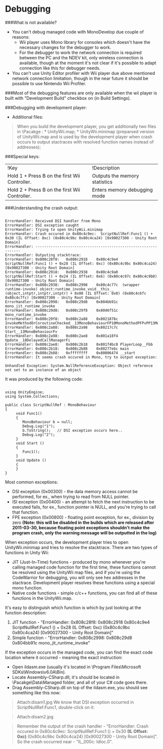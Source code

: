 Debugging
=========


###What is not available?
* You can't debug managed code with MonoDevelop due couple of reasons:
    * Wii player uses Mono library for consoles which doesn't have the necessary changes for the debugger to work.
    * For the debugger to work the network connection is required between the PC and the NDEV kit, only wireless connection is available, though at the moment it's not clear if it's possible to adapt connection like this for debugger needs.
* You can't use Unity Editor profiler with Wii player due above mentioned network connection limitation, though in the near future it should be possible to use Nintendo Wii Profiler.

###Most of the debugging features are only available when the wii player is built with "Development Build" checkbox on (in Build Settings).

###Debugging with development player:

* Additional files:
> When you build the development player, you get additionally two files in <ProjectFolder>\Pacakge :
    * UnityWii.map;
    * UnityWii.minimap (preparsed version of UnityWii.map and is used by the development player when crash occurs to output stactraces with resolved function names instead of addresses);

###Special keys:


|    |    |
|:---|:---|
|!Key|!Description|
|Hold 1 + Press B on the first Wii Controller.|Outputs the memory statistics|
|Hold 2 + Press B on the first Wii Controller.|Enters memory debugging mode|


###Understanding the crash output:
````

ErrorHandler: Received DSI handler from Mono
ErrorHandler: DSI exception caught
ErrorHandler: Trying to open UnityWii.minimap
ErrorHandler: Crash occured in 0x80c4c9ec:  ScriptNullRef:Func1 () + 0x30 (IL Offset: 0xc) (0x80c4c9bc 0x80c4ca24) [0x90027300 - Unity Root Domain]
ErrorHandler: ---------------------------------------------------------------
ErrorHandler: Outputing stacktrace:
ErrorHandler: 0x808c28f8:   0x808c2918    0x80c4c9e4  ScriptNullRef:Func1 () + 0x28 (IL Offset: 0xc) (0x80c4c9bc 0x80c4ca24) [0x90027300 - Unity Root Domain]
ErrorHandler: 0x808c2918:   0x808c2938    0x80c4c9a0  ScriptNullRef:Start () + 0x24 (IL Offset: 0x6) (0x80c4c97c 0x80c4c9b0) [0x90027300 - Unity Root Domain]
ErrorHandler: 0x808c2938:   0x808c2998    0x80c4c77c  (wrapper runtime-invoke) object:runtime_invoke_void__this__ (object,intptr,intptr,intptr) + 0x80 (IL Offset: 0x0) (0x80c4c6fc 0x80c4c7fc) [0x90027300 - Unity Root Domain]
ErrorHandler: 0x808c2998:   0x808c29d8    0x804bb91c mono_jit_runtime_invoke
ErrorHandler: 0x808c29d8:   0x808c29f8    0x8046f51c mono_runtime_invoke
ErrorHandler: 0x808c29f8:   0x808c2a88    0x8021876c InvokeMethodOrCoroutineChecked__13MonoBehaviourFP10MonoMethodPFPvPP13MonoException_P10MonoObjectP10MonoObject
ErrorHandler: 0x808c2a88:   0x808c2a98    0x80217c7c Start__13MonoBehaviourFv
ErrorHandler: 0x808c2a98:   0x808c2ae8    0x801a18f4 Update__18DelayedCallManagerFi
ErrorHandler: 0x808c2ae8:   0x808c2b18    0x801f4bc0 PlayerLoop__Fbb
ErrorHandler: 0x808c2b18:   0x808c2b88    0x80277ebc main
ErrorHandler: 0x808c2b88:   0xffffffff    0x80006474 __start
ErrorHandler: It seems crash occured in Mono, try to output exception:

Unhandled Exception: System.NullReferenceException: Object reference not set to an instance of an object

````

It was produced by the following code:

````

using UnityEngine;
using System.Collections;

public class ScriptNullRef : MonoBehaviour 
{
     void Func1()
     {
        MonoBehaviour b = null;
        Debug.Log("1");
        b.ToString();   // DSI exception occurs here..
        Debug.Log("2");
     }
     void Start () 
     {
        Func1();
     }
     void Update ()
     {
     }
}

````

Most common exceptions:
* DSI exception (0x00300) - the data memory access cannot be performed, for ex., when trying to read from NULL pointer.
* ISI exception (0x00400) - an attempt to fetch the next instruction to be executed fails, for ex., function pointer is NULL, and you're trying to call that function.
* FPE exception (0x00800) - floating point exception, for ex., division by zero __(Note: this will be disabled in the builds which are released after 2011-03-30, because floating point exceptions shouldn't make the program crash, only the warning message will be outputted in the log)__

When exception occurs, the development player tries to open UnityWii.minimap and tries to resolve the stacktrace.
There are two types of functions in Unity Wii:
* JIT (Just-In-Time) functions - produced by mono whenever you're calling managed code function for the first time, these functions cannot be resolved using the UnityWii map files, and if you're using the CodeWarrior for debugging, you will only see hex addresses in the stactrace. Development player resolves these functions using a special mono function.
* Native code functions - simple c/c++ functions, you can find all of these functions in the UnityWii.map.

It's easy to distinguish which function is which by just looking at the function description:
1. JIT function - "ErrorHandler: 0x808c28f8:   0x808c2918    0x80c4c9e4  ScriptNullRef:Func1 () + 0x28 (IL Offset: 0xc) (0x80c4c9bc 0x80c4ca24) [0x90027300 - Unity Root Domain]"
1. Simple function - "ErrorHandler: 0x808c2998:   0x808c29d8    0x804bb91c mono_jit_runtime_invoke"

If the exception occurs in the managed code, you can find the exact code location where it occurred - meaning the exact instruction:
* Open ildasm.exe (usually it's located in \Program Files\Microsoft SDKs\Windows\v6.0A\Bin).
* Locate Assembly-CSharp.dll, it's should be located in <ProjectFolder>\Pacakge\Data\Managed folder, and all of your C# code goes there.
* Drag Assembly-CSharp.dll on top of the ildasm.exe, you should see something like this now:

> Attach:disam1.jpg
> We know that DSI exception occurred in ScriptNullRef:Func1, double-click on it:

> Attach:disam2.jpg

> Remember the output of the crash handler - "ErrorHandler: Crash occured in 0x80c4c9ec:  ScriptNullRef:Func1 () + 0x30 __(IL Offset: 0xc)__ (0x80c4c9bc 0x80c4ca24) [0x90027300 - Unity Root Domain]".
> So the crash occurred near - "IL_000c:  ldloc.0".
